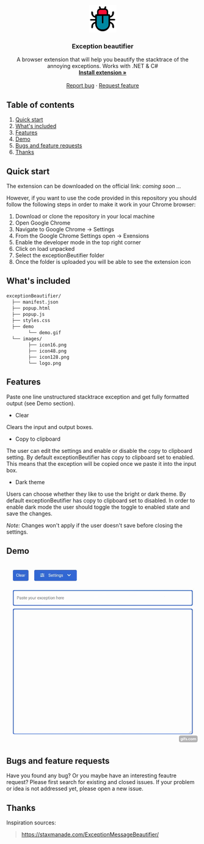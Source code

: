 
<p align="center">
  
  <a href="https://getbootstrap.com/">
    <img src="https://github.com/vgagaleski/exceptionBeautifier/blob/master/images/logo_2.png" alt="exceptionBeautifier logo" width="72" height="72">
  </a>
</p>
<h3 align="center"> Exception beautifier </h3>

<p align="center">
  A browser extension that will help you beautify the stacktrace of the annoying exceptions. Works with .NET & C#
  <br>
  <a href="extension_link_comming_soon"><strong>Install extension »</strong></a>
  <br>
  <br>
  <a href="coming_soon">Report bug</a>
  ·
  <a href="coming_soon">Request feature</a>
</p>

## Table of contents
1. [Quick start](#quickstart)
2. [What's included](#whatsincluded)
3. [Features](#features)
4. [Demo](#demo)
5. [Bugs and feature requests](#bugsandfeaturerequests)
6. [Thanks](#thanks)

## Quick start <a name="quickstart"></a>
The extension can be downloaded on the official link: _coming soon ..._

However, if you want to use the code provided in this repository you should follow the following steps in order to make it work in your Chrome browser:

1. Download or clone the repository in your local machine
2. Open Google Chrome 
3. Navigate to Google Chrome -> Settings
4. From the Google Chrome Settings open -> Exensions
5. Enable the developer mode in the top right corner
6. Click on load unpacked
7. Select the exceptionBeutifier folder
8. Once the folder is uploaded you will be able to see the extension icon

## What's included  <a name="whatsincluded"></a>

```
exceptionBeautifier/
  ├── manifest.json
  ├── popup.html
  ├── popup.js
  ├── styles.css
  ├── demo
        └── demo.gif
  └── images/
        ├── icon16.png
        ├── icon48.png
        ├── icon128.png
        └── logo.png
```

## Features <a name="features"></a>
Paste one line unstructured stacktrace exception and get fully formatted output (see Demo section).

- Clear

Clears the input and output boxes.

- Copy to clipboard

The user can edit the settings and enable or disable the copy to clipboard setting. By default exceptionBeutifier has copy to clipboard set to enabled. 
This means that the exception will be copied once we paste it into the input box.

- Dark theme

Users can choose whether they like to use the bright or dark theme. By default exceptionBeutifier has copy to clipboard set to disabled. 
In order to enable dark mode the user should toggle the toggle to enabled state and save the changes.

*Note:* Changes won't apply if the user doesn't save before closing the settings.

## Demo <a name="demo"></a>
![Demo](https://github.com/vgagaleski/exceptionBeautifier/blob/master/demo/demo.gif)

## Bugs and feature requests <a name="bugsandfeaturerequests"></a>
Have you found any bug? Or you maybe have an interesting feautre request? Please first search for existing and closed issues. If your problem or idea is not addressed yet, please open a new issue.

## Thanks <a name="thanks"></a>

Inspiration sources:
> https://staxmanade.com/ExceptionMessageBeautifier/
